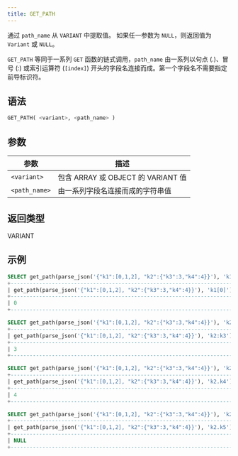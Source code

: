 ```yaml
---
title: GET_PATH
---
```


通过 `path_name` 从 `VARIANT` 中提取值。
如果任一参数为 `NULL`，则返回值为 `Variant` 或 `NULL`。

`GET_PATH` 等同于一系列 `GET` 函数的链式调用，`path_name` 由一系列以句点 (.)、冒号 (:) 或索引运算符 (`[index]`) 开头的字段名连接而成。第一个字段名不需要指定前导标识符。

## 语法

```sql
GET_PATH( <variant>, <path_name> )
```

## 参数

| 参数          | 描述                                                         |
|---------------|--------------------------------------------------------------|
| `<variant>`   | 包含 ARRAY 或 OBJECT 的 VARIANT 值                           |
| `<path_name>` | 由一系列字段名连接而成的字符串值                             |

## 返回类型

VARIANT

## 示例

```sql
SELECT get_path(parse_json('{"k1":[0,1,2], "k2":{"k3":3,"k4":4}}'), 'k1[0]');
+-----------------------------------------------------------------------+
| get_path(parse_json('{"k1":[0,1,2], "k2":{"k3":3,"k4":4}}'), 'k1[0]') |
+-----------------------------------------------------------------------+
| 0                                                                     |
+-----------------------------------------------------------------------+

SELECT get_path(parse_json('{"k1":[0,1,2], "k2":{"k3":3,"k4":4}}'), 'k2:k3');
+-----------------------------------------------------------------------+
| get_path(parse_json('{"k1":[0,1,2], "k2":{"k3":3,"k4":4}}'), 'k2:k3') |
+-----------------------------------------------------------------------+
| 3                                                                     |
+-----------------------------------------------------------------------+

SELECT get_path(parse_json('{"k1":[0,1,2], "k2":{"k3":3,"k4":4}}'), 'k2.k4');
+-----------------------------------------------------------------------+
| get_path(parse_json('{"k1":[0,1,2], "k2":{"k3":3,"k4":4}}'), 'k2.k4') |
+-----------------------------------------------------------------------+
| 4                                                                     |
+-----------------------------------------------------------------------+

SELECT get_path(parse_json('{"k1":[0,1,2], "k2":{"k3":3,"k4":4}}'), 'k2.k5');
+-----------------------------------------------------------------------+
| get_path(parse_json('{"k1":[0,1,2], "k2":{"k3":3,"k4":4}}'), 'k2.k5') |
+-----------------------------------------------------------------------+
| NULL                                                                  |
+-----------------------------------------------------------------------+
```